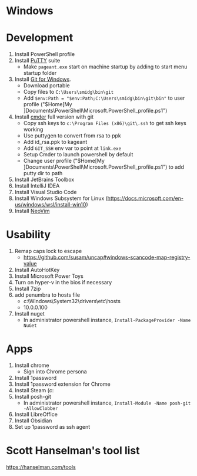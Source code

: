 # Windows

# Development

1. Install PowerShell profile
1. Install [PuTTY](https://www.chiark.greenend.org.uk/~sgtatham/putty/latest.html) suite
   - Make `pageant.exe` start on machine startup by adding to start menu startup folder
1. Install [Git for Windows](https://git-scm.com/download/win).
   - Download portable
   - Copy files to `C:\Users\smidg\bin\git`
   - Add `$env:Path = "$env:Path;C:\Users\smidg\bin\git\bin"` to user profile ("$Home\[My ]Documents\PowerShell\Microsoft.PowerShell_profile.ps1")
1. Install [cmder](http://cmder.net/http://cmder.net/) full version with git
   - Copy ssh keys to `c:\Program Files (x86)\git\.ssh` to get ssh keys working
   - Use puttygen to convert from rsa to ppk
   - Add id_rsa.ppk to kageant
   - Add `GIT_SSH` env var to point at `link.exe`
   - Setup Cmder to launch powershell by default
   - Change user profile ("$Home\[My ]Documents\PowerShell\Microsoft.PowerShell_profile.ps1") to add putty dir to path
1. Install JetBrains Toolbox
1. Install IntelliJ IDEA
1. Install Visual Studio Code
1. Install Windows Subsystem for Linux (https://docs.microsoft.com/en-us/windows/wsl/install-win10)
1. Install [NeoVim](https://github.com/neovim/neovim/blob/master/INSTALL.md)

# Usability

1. Remap caps lock to escape
   - https://github.com/susam/uncap#windows-scancode-map-registry-value
1. Install AutoHotKey
1. Install Microsoft Power Toys
1. Turn on hyper-v in the bios if necessary
1. Install 7zip
1. add penumbra to hosts file
   - c:\Windows\System32\drivers\etc\hosts
   - 10.0.0.100
1. Install nuget
   - In administrator powershell instance, `Install-PackageProvider -Name NuGet`

# Apps

1. Install chrome
    - Sign into Chrome persona
1. Install 1password
1. Install 1password extension for Chrome
1. Install Steam (c:
1. Install posh-git
   - In administrator powershell instance, `Install-Module -Name posh-git -AllowClobber`
1. Install LibreOffice
1. Install Obsidian
1. Set up 1password as ssh agent

# Scott Hanselman's tool list
https://hanselman.com/tools


